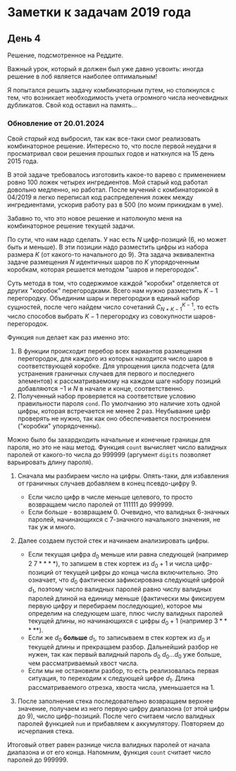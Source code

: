 # Заметки к задачам 2019 года

## День 4

Решение, подсмотренное на Реддите.

Важный урок, который я должен был уже давно усвоить: иногда решение в лоб является наиболее оптимальным!

Я попытался решить задачу комбинаторным путем, но столкнулся с тем, что возникает необходимость учета огромного числа неочевидных дубликатов.
Свой код оставил на память...

### Обновление от 20.01.2024

Свой *старый код* выбросил, так как все-таки смог реализовать комбинаторное решение.
Интересно то, что после первой неудачи я просматривал свои решения прошлых годов и наткнулся на 15 день 2015 года.

В этой задаче требовалось изготовить какое-то варево с применением ровно 100 ложек четырех ингредиентов.
Мой старый код работал довольно медленно, но работал.
После мучений с комбинаторикой в 04/2019 я легко переписал код распределения ложек между ингредиентами, ускорив работу раз в 500 (по моим прикидкам в уме).

Забавно то, что это новое решение и натолкнуло меня на комбинаторное решение текущей задачи.

По сути, что нам надо сделать.
У нас есть $N$ цифр-позиций (6, но может быть и меньше).
В эти позиции надо разместить цифры из набора размера $K$ (от какого-то начального до 9).
Эта задача эквивалентна задаче размещения $N$ идентичных шаров по $K$ упорядоченным коробкам, которая решается методом "шаров и перегородок".

Суть метода в том, что содержимое каждой "коробки" отделяется от других "коробок" перегородками.
Всего нам нужно разместить $K-1$ перегородку.
Объединим шары и перегородки в единый набор сущностей, после чего найдем число сочетаний $C_{N+K-1}^{K-1}$, то есть число способов выбрать $K-1$ перегородку из совокупности шаров-перегородок.

Функция `num` делает как раз именно это:

1. В функции происходит перебор всех вариантов размещения перегородок, для каждого из которых находится число шаров в соответствующей коробке.
   Для упрощения цикла подсчета (для устранения граничных случаев для первого и последнего элементов) к рассматриваемому на каждом шаге набору позиций добавляются $-1$ и $N$ в начале и конце, соответственно.
2. Полученный набор проверяется на соответствие условию правильности пароля `cond`.
   По умолчанию это наличие хоть одной цифры, которая встречается не менее 2 раз.
   Неубывание цифр проверять не нужно, так как оно обеспечивается построением ("коробки" упорядоченны).

Можно было бы захардкодить начальные и конечные границы для пароля, но это не наш метод.
Функция `count` вычисляет число валидных паролей от какого-то числа до 999999 (аргумент `digits` позволяет варьировать длину пароля).

1. Сначала мы разбираем число на цифры.
   Опять-таки, для избавления от граничных случаев добавляем в конец псевдо-цифру 9.

   * Если число цифр в числе меньше целевого, то просто возвращаем число паролей от 111111 до 999999.
   * Если больше - возвращаем 0.
     Очевидно, что валидных 6-значных паролей, начинающихся с 7-значного начального значения, не так уж и много.

2. Далее создаем пустой стек и начинаем анализировать цифры.

   * Если текущая цифра $d_0$ меньше или равна следующей (например $2\ 7****$), то запишем в стек кортеж из $d_0+1$ и числа цифр-позиций от текущей цифры до конца числа включительно.
     Это означает, что $d_0$ фактически зафиксирована следующей цифрой $d_1$, поэтому число валидных паролей равно числу валидных паролей длиной на единицу меньше (фактически мы фиксируем первую цифру и перебираем последующие), которое мы определим на следующем шаге, плюс числу валидных паролей текущей длины, но начинающихся с цифры $d_0+1$ (например $3*****$).
   * Если же $d_0$ **больше** $d_1$, то записываем в стек кортеж из $d_0$ и текущей длины и прекращаем разбор.
     Дальнейший разбор не нужен, так как первый валидный пароль $d_0\ d_0 \dots d_0$ уже больше, чем рассматриваемый хвост числа.
   * Если мы не остановили разбор, то есть реализовалась первая ситуация, то переходим к следующей цифре $d_1$.
     Длина рассматриваемого отрезка, хвоста числа, уменьшается на 1.

3. После заполнения стека последовательно возвращаем верхнее значение, получаем из него первую цифру диапазона (от этой цифры до 9), число цифр-позиций.
   После чего считаем число валидных паролей функцией `num` и прибавляем к аккумулятору.
   Повторяем до исчерпания стека.

Итоговый ответ равен разнице числа валидных паролей от начала диапазона и от его конца.
Напомним, функция `count` считает число паролей до 999999.
